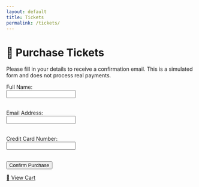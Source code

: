```yaml
---
layout: default
title: Tickets
permalink: /tickets/
---
```


<h1>🎫 Purchase Tickets</h1>

<p>Please fill in your details to receive a confirmation email. This is a simulated form and does not process real payments.</p>

<form action="/success.html" method="GET">
  <label for="name">Full Name:</label><br>
  <input type="text" id="name" name="name" required><br><br>

  <label for="email">Email Address:</label><br>
  <input type="email" id="email" name="email" required><br><br>

  <label for="card">Credit Card Number:</label><br>
  <input type="text" id="card" name="card" required><br><br>

  <input type="submit" class="nav-button" value="Confirm Purchase">
</form>

<p><a class="nav-button" href="/cart.html">🛒 View Cart</a></p>